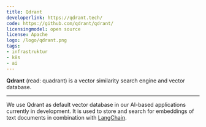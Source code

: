 ```yaml
---
title: Qdrant
developerlink: https://qdrant.tech/
code: https://github.com/qdrant/qdrant/
licensingmodel: open source
license: Apache
logo: /logo/qdrant.png
tags:
- infrastruktur
- k8s
- ai
---
```

__Qdrant__ (read: quadrant) is a vector similarity search engine and vector database. 

---

We use Qdrant as default vector database in our AI-based applications currently in development. 
It is used to store and search for embeddings of text documents in combination with [LangChain](langchain).